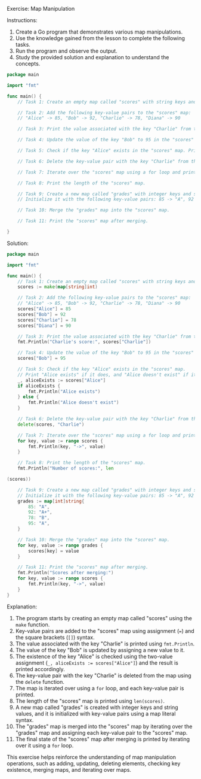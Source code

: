 Exercise: Map Manipulation

Instructions:
1. Create a Go program that demonstrates various map manipulations.
2. Use the knowledge gained from the lesson to complete the following tasks.
3. Run the program and observe the output.
4. Study the provided solution and explanation to understand the concepts.

```go
package main

import "fmt"

func main() {
	// Task 1: Create an empty map called "scores" with string keys and integer values.

	// Task 2: Add the following key-value pairs to the "scores" map:
	// "Alice" -> 85, "Bob" -> 92, "Charlie" -> 78, "Diana" -> 90

	// Task 3: Print the value associated with the key "Charlie" from the "scores" map.

	// Task 4: Update the value of the key "Bob" to 95 in the "scores" map.

	// Task 5: Check if the key "Alice" exists in the "scores" map. Print "Alice exists" if it does, and "Alice doesn't exist" if it doesn't.

	// Task 6: Delete the key-value pair with the key "Charlie" from the "scores" map.

	// Task 7: Iterate over the "scores" map using a for loop and print each key-value pair.

	// Task 8: Print the length of the "scores" map.

	// Task 9: Create a new map called "grades" with integer keys and string values.
	// Initialize it with the following key-value pairs: 85 -> "A", 92 -> "A+", 78 -> "B", 95 -> "A"

	// Task 10: Merge the "grades" map into the "scores" map.

	// Task 11: Print the "scores" map after merging.

}

```

Solution:
```go
package main

import "fmt"

func main() {
	// Task 1: Create an empty map called "scores" with string keys and integer values.
	scores := make(map[string]int)

	// Task 2: Add the following key-value pairs to the "scores" map:
	// "Alice" -> 85, "Bob" -> 92, "Charlie" -> 78, "Diana" -> 90
	scores["Alice"] = 85
	scores["Bob"] = 92
	scores["Charlie"] = 78
	scores["Diana"] = 90

	// Task 3: Print the value associated with the key "Charlie" from the "scores" map.
	fmt.Println("Charlie's score:", scores["Charlie"])

	// Task 4: Update the value of the key "Bob" to 95 in the "scores" map.
	scores["Bob"] = 95

	// Task 5: Check if the key "Alice" exists in the "scores" map.
	// Print "Alice exists" if it does, and "Alice doesn't exist" if it doesn't.
	_, aliceExists := scores["Alice"]
	if aliceExists {
		fmt.Println("Alice exists")
	} else {
		fmt.Println("Alice doesn't exist")
	}

	// Task 6: Delete the key-value pair with the key "Charlie" from the "scores" map.
	delete(scores, "Charlie")

	// Task 7: Iterate over the "scores" map using a for loop and print each key-value pair.
	for key, value := range scores {
		fmt.Println(key, "->", value)
	}

	// Task 8: Print the length of the "scores" map.
	fmt.Println("Number of scores:", len

(scores))

	// Task 9: Create a new map called "grades" with integer keys and string values.
	// Initialize it with the following key-value pairs: 85 -> "A", 92 -> "A+", 78 -> "B", 95 -> "A"
	grades := map[int]string{
		85: "A",
		92: "A+",
		78: "B",
		95: "A",
	}

	// Task 10: Merge the "grades" map into the "scores" map.
	for key, value := range grades {
		scores[key] = value
	}

	// Task 11: Print the "scores" map after merging.
	fmt.Println("Scores after merging:")
	for key, value := range scores {
		fmt.Println(key, "->", value)
	}
}
```

Explanation:
1. The program starts by creating an empty map called "scores" using the `make` function.
2. Key-value pairs are added to the "scores" map using assignment (`=`) and the square brackets (`[]`) syntax.
3. The value associated with the key "Charlie" is printed using `fmt.Println`.
4. The value of the key "Bob" is updated by assigning a new value to it.
5. The existence of the key "Alice" is checked using the two-value assignment (`_, aliceExists := scores["Alice"]`) and the result is printed accordingly.
6. The key-value pair with the key "Charlie" is deleted from the map using the `delete` function.
7. The map is iterated over using a `for` loop, and each key-value pair is printed.
8. The length of the "scores" map is printed using `len(scores)`.
9. A new map called "grades" is created with integer keys and string values, and it is initialized with key-value pairs using a map literal syntax.
10. The "grades" map is merged into the "scores" map by iterating over the "grades" map and assigning each key-value pair to the "scores" map.
11. The final state of the "scores" map after merging is printed by iterating over it using a `for` loop.

This exercise helps reinforce the understanding of map manipulation operations, such as adding, updating, deleting elements, checking key existence, merging maps, and iterating over maps.